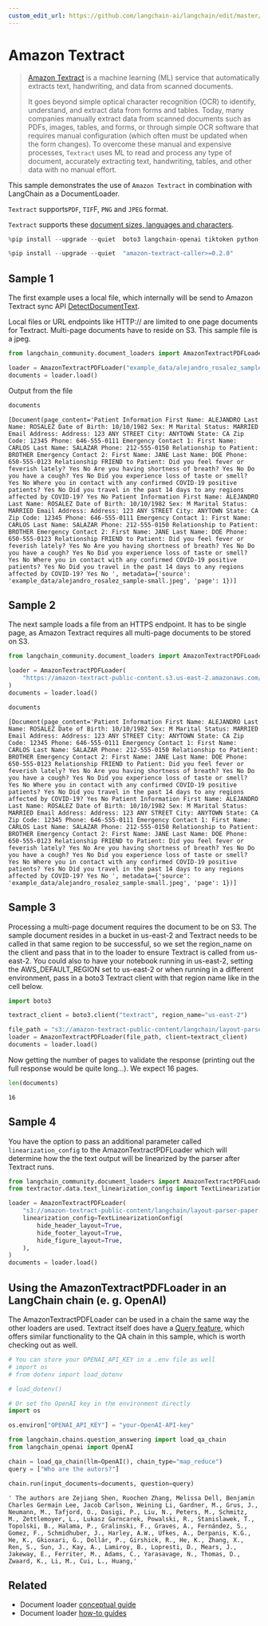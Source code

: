 ```yaml
---
custom_edit_url: https://github.com/langchain-ai/langchain/edit/master/docs/docs/integrations/document_loaders/amazon_textract.ipynb
---
```

# Amazon Textract 

>[Amazon Textract](https://docs.aws.amazon.com/managedservices/latest/userguide/textract.html) is a machine learning (ML) service that automatically extracts text, handwriting, and data from scanned documents.
>
>It goes beyond simple optical character recognition (OCR) to identify, understand, and extract data from forms and tables. Today, many companies manually extract data from scanned documents such as PDFs, images, tables, and forms, or through simple OCR software that requires manual configuration (which often must be updated when the form changes). To overcome these manual and expensive processes, `Textract` uses ML to read and process any type of document, accurately extracting text, handwriting, tables, and other data with no manual effort. 

This sample demonstrates the use of `Amazon Textract` in combination with LangChain as a DocumentLoader.

`Textract` supports`PDF`, `TIF`F, `PNG` and `JPEG` format.

`Textract` supports these [document sizes, languages and characters](https://docs.aws.amazon.com/textract/latest/dg/limits-document.html).


```python
%pip install --upgrade --quiet  boto3 langchain-openai tiktoken python-dotenv
```


```python
%pip install --upgrade --quiet  "amazon-textract-caller>=0.2.0"
```

## Sample 1

The first example uses a local file, which internally will be send to Amazon Textract sync API [DetectDocumentText](https://docs.aws.amazon.com/textract/latest/dg/API_DetectDocumentText.html). 

Local files or URL endpoints like HTTP:// are limited to one page documents for Textract.
Multi-page documents have to reside on S3. This sample file is a jpeg.


```python
from langchain_community.document_loaders import AmazonTextractPDFLoader

loader = AmazonTextractPDFLoader("example_data/alejandro_rosalez_sample-small.jpeg")
documents = loader.load()
```

Output from the file


```python
documents
```



```output
[Document(page_content='Patient Information First Name: ALEJANDRO Last Name: ROSALEZ Date of Birth: 10/10/1982 Sex: M Marital Status: MARRIED Email Address: Address: 123 ANY STREET City: ANYTOWN State: CA Zip Code: 12345 Phone: 646-555-0111 Emergency Contact 1: First Name: CARLOS Last Name: SALAZAR Phone: 212-555-0150 Relationship to Patient: BROTHER Emergency Contact 2: First Name: JANE Last Name: DOE Phone: 650-555-0123 Relationship FRIEND to Patient: Did you feel fever or feverish lately? Yes No Are you having shortness of breath? Yes No Do you have a cough? Yes No Did you experience loss of taste or smell? Yes No Where you in contact with any confirmed COVID-19 positive patients? Yes No Did you travel in the past 14 days to any regions affected by COVID-19? Yes No Patient Information First Name: ALEJANDRO Last Name: ROSALEZ Date of Birth: 10/10/1982 Sex: M Marital Status: MARRIED Email Address: Address: 123 ANY STREET City: ANYTOWN State: CA Zip Code: 12345 Phone: 646-555-0111 Emergency Contact 1: First Name: CARLOS Last Name: SALAZAR Phone: 212-555-0150 Relationship to Patient: BROTHER Emergency Contact 2: First Name: JANE Last Name: DOE Phone: 650-555-0123 Relationship FRIEND to Patient: Did you feel fever or feverish lately? Yes No Are you having shortness of breath? Yes No Do you have a cough? Yes No Did you experience loss of taste or smell? Yes No Where you in contact with any confirmed COVID-19 positive patients? Yes No Did you travel in the past 14 days to any regions affected by COVID-19? Yes No ', metadata={'source': 'example_data/alejandro_rosalez_sample-small.jpeg', 'page': 1})]
```


## Sample 2
The next sample loads a file from an HTTPS endpoint. 
It has to be single page, as Amazon Textract requires all multi-page documents to be stored on S3.


```python
from langchain_community.document_loaders import AmazonTextractPDFLoader

loader = AmazonTextractPDFLoader(
    "https://amazon-textract-public-content.s3.us-east-2.amazonaws.com/langchain/alejandro_rosalez_sample_1.jpg"
)
documents = loader.load()
```


```python
documents
```



```output
[Document(page_content='Patient Information First Name: ALEJANDRO Last Name: ROSALEZ Date of Birth: 10/10/1982 Sex: M Marital Status: MARRIED Email Address: Address: 123 ANY STREET City: ANYTOWN State: CA Zip Code: 12345 Phone: 646-555-0111 Emergency Contact 1: First Name: CARLOS Last Name: SALAZAR Phone: 212-555-0150 Relationship to Patient: BROTHER Emergency Contact 2: First Name: JANE Last Name: DOE Phone: 650-555-0123 Relationship FRIEND to Patient: Did you feel fever or feverish lately? Yes No Are you having shortness of breath? Yes No Do you have a cough? Yes No Did you experience loss of taste or smell? Yes No Where you in contact with any confirmed COVID-19 positive patients? Yes No Did you travel in the past 14 days to any regions affected by COVID-19? Yes No Patient Information First Name: ALEJANDRO Last Name: ROSALEZ Date of Birth: 10/10/1982 Sex: M Marital Status: MARRIED Email Address: Address: 123 ANY STREET City: ANYTOWN State: CA Zip Code: 12345 Phone: 646-555-0111 Emergency Contact 1: First Name: CARLOS Last Name: SALAZAR Phone: 212-555-0150 Relationship to Patient: BROTHER Emergency Contact 2: First Name: JANE Last Name: DOE Phone: 650-555-0123 Relationship FRIEND to Patient: Did you feel fever or feverish lately? Yes No Are you having shortness of breath? Yes No Do you have a cough? Yes No Did you experience loss of taste or smell? Yes No Where you in contact with any confirmed COVID-19 positive patients? Yes No Did you travel in the past 14 days to any regions affected by COVID-19? Yes No ', metadata={'source': 'example_data/alejandro_rosalez_sample-small.jpeg', 'page': 1})]
```


## Sample 3

Processing a multi-page document requires the document to be on S3. The sample document resides in a bucket in us-east-2 and Textract needs to be called in that same region to be successful, so we set the region_name on the client and pass that in to the loader to ensure Textract is called from us-east-2. You could also to have your notebook running in us-east-2, setting the AWS_DEFAULT_REGION set to us-east-2 or when running in a different environment, pass in a boto3 Textract client with that region name like in the cell below.


```python
import boto3

textract_client = boto3.client("textract", region_name="us-east-2")

file_path = "s3://amazon-textract-public-content/langchain/layout-parser-paper.pdf"
loader = AmazonTextractPDFLoader(file_path, client=textract_client)
documents = loader.load()
```

Now getting the number of pages to validate the response (printing out the full response would be quite long...). We expect 16 pages.


```python
len(documents)
```



```output
16
```


## Sample 4

You have the option to pass an additional parameter called `linearization_config` to the AmazonTextractPDFLoader which will determine how the the text output will be linearized by the parser after Textract runs.


```python
from langchain_community.document_loaders import AmazonTextractPDFLoader
from textractor.data.text_linearization_config import TextLinearizationConfig

loader = AmazonTextractPDFLoader(
    "s3://amazon-textract-public-content/langchain/layout-parser-paper.pdf",
    linearization_config=TextLinearizationConfig(
        hide_header_layout=True,
        hide_footer_layout=True,
        hide_figure_layout=True,
    ),
)
documents = loader.load()
```

## Using the AmazonTextractPDFLoader in an LangChain chain (e. g. OpenAI)

The AmazonTextractPDFLoader can be used in a chain the same way the other loaders are used.
Textract itself does have a [Query feature](https://docs.aws.amazon.com/textract/latest/dg/API_Query.html), which offers similar functionality to the QA chain in this sample, which is worth checking out as well.


```python
# You can store your OPENAI_API_KEY in a .env file as well
# import os
# from dotenv import load_dotenv

# load_dotenv()
```


```python
# Or set the OpenAI key in the environment directly
import os

os.environ["OPENAI_API_KEY"] = "your-OpenAI-API-key"
```


```python
from langchain.chains.question_answering import load_qa_chain
from langchain_openai import OpenAI

chain = load_qa_chain(llm=OpenAI(), chain_type="map_reduce")
query = ["Who are the autors?"]

chain.run(input_documents=documents, question=query)
```



```output
' The authors are Zejiang Shen, Ruochen Zhang, Melissa Dell, Benjamin Charles Germain Lee, Jacob Carlson, Weining Li, Gardner, M., Grus, J., Neumann, M., Tafjord, O., Dasigi, P., Liu, N., Peters, M., Schmitz, M., Zettlemoyer, L., Lukasz Garncarek, Powalski, R., Stanislawek, T., Topolski, B., Halama, P., Gralinski, F., Graves, A., Fernández, S., Gomez, F., Schmidhuber, J., Harley, A.W., Ufkes, A., Derpanis, K.G., He, K., Gkioxari, G., Dollár, P., Girshick, R., He, K., Zhang, X., Ren, S., Sun, J., Kay, A., Lamiroy, B., Lopresti, D., Mears, J., Jakeway, E., Ferriter, M., Adams, C., Yarasavage, N., Thomas, D., Zwaard, K., Li, M., Cui, L., Huang,'
```



## Related

- Document loader [conceptual guide](/docs/concepts/#document-loaders)
- Document loader [how-to guides](/docs/how_to/#document-loaders)
